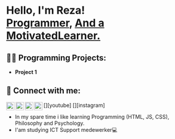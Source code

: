 <h1>Hello, I'm Reza! <br/><a href="https://github.com/CodingLowkey">Programmer</a>, <a href="#">And a Motivated</a><a href="#">Learner.</a></h1>

<h2>👨‍💻 Programming Projects:</h2>

- <b>Project 1</b>

<h2> 🤳 Connect with me:</h2>

[<img align="left" alt="JoshMadakor | YouTube" width="22px" src="https://cdn.jsdelivr.net/npm/simple-icons@v3/icons/youtube.svg" />][youtube]
[<img align="left" alt="JoshMadakor | Twitter" width="22px" src="https://cdn.jsdelivr.net/npm/simple-icons@v3/icons/twitter.svg" />][twitter]
[<img align="left" alt="JoshMadakor | LinkedIn" width="22px" src="https://cdn.jsdelivr.net/npm/simple-icons@v3/icons/linkedin.svg" />][linkedin]
[<img align="left" alt="JoshMadakor | Instagram" width="22px" src="https://cdn.jsdelivr.net/npm/simple-icons@v3/icons/instagram.svg" />][instagram]

[twitter]: https://twitter.com/joshmadakor
[linkedin]: https://linkedin.com/in/joshmadakor

* In my spare time i like learning Programming (HTML, JS, CSS), Philosophy and Psychology.
* I'am studying ICT Support medewerker💻
